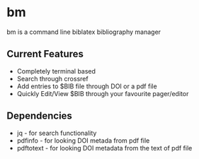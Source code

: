 bm 
==

bm is a command line biblatex bibliography manager


Current Features
----------------

  * Completely terminal based
  * Search through crossref
  * Add entries to $BIB file through DOI or a pdf file
  * Quickly Edit/View $BIB through your favourite pager/editor


Dependencies
------------
  * jq - for search functionality
  * pdfinfo - for looking DOI metada from pdf file
  * pdftotext - for looking DOI metadata from the text of pdf file

